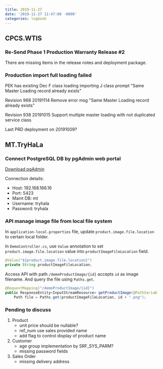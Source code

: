 ```yaml
---
title: 2019-11-27
date: '2019-11-27 11:47:00 -0000'
categories: logbook
---
```


## CPCS.WTIS
### Re-Send Phase 1 Production Warranty Release #2

There are missing items in the release notes and deployment package.

### Production import full loading failed
PEK has existing Dec F class loading
importing J class prompt "Same Master Loading record already exists"

Revision 968 20191114
Remove error msg "Same Master Loading record already exists"

Revision 938 20191015
Support multiple master loading with not duplicated service class

Last PRD deployment on 20191009?


## MT.TryHaLa
### Connect PostgreSQL DB by pgAdmin web portal

[Download pgAdmin](https://www.pgadmin.org/download/pgadmin-4-windows/)

Connection details:
* Host: 192.168.166.16
* Port: 5423
* Maint DB: mt
* Username: tryhala
* Password: tryhala

### API manage image file from local file system
In `application-local.properties` file, update `product.image.file.location` to certain local folder.

In `DemoController.cs`, use `Value` annotation to set `product.image.file.location` value into `productImageFileLocation` field.

```java
@Value("${product.image.file.location}")
private String productImageFileLocation;
```

Access API with path `/demoProductImage/{id}` accepts `id` as image filename.
And query the file using `Paths.get`.

```java
@RequestMapping("/demoProductImage/{id}")
public ResponseEntity<InputStreamResource> getProductImage(@PathVariable("id") String id) {
    Path file = Paths.get(productImageFileLocation, id + ".png");
```

### Pending to discuss
1. Product
    * unit price should be nullable?
    * ref_num use sales provided name
    * add flag to control display of product name
2. Customer
    * age group implementation by SRF_SYS_PARM?
    * missing password fields
3.	Sales Order
    * missing delivery address
